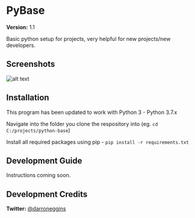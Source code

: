 # PyBase
**Version:** 1.1

Basic python setup for projects, very helpful for new projects/new developers.

## Screenshots
![alt text](https://github.com/eggins/pybase/raw/master/includes/screenshot.png "PyBase Preview")

## Installation
This program has been updated to work with Python 3 - Python 3.7.x


Navigate into the folder you clone the respository into (eg. `cd C:/projects/python-base`)

Install all required packages using pip - `pip install -r requirements.txt`

## Development Guide
Instructions coming soon.

## Development Credits
**Twitter:** [@darroneggins](https://twitter.com/darroneggins)
